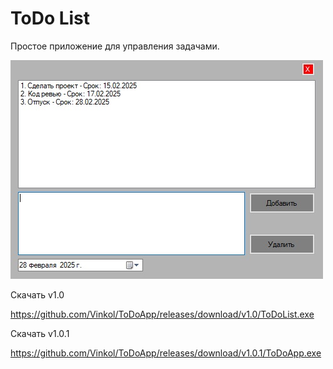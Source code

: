 # ToDo List

Простое приложение для управления задачами.

![Скриншот приложения](screenToDo.jpg)

Скачать v1.0

https://github.com/Vinkol/ToDoApp/releases/download/v1.0/ToDoList.exe

Скачать v1.0.1

https://github.com/Vinkol/ToDoApp/releases/download/v1.0.1/ToDoApp.exe
